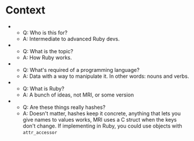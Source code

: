 Context
=======

* * Q: Who is this for?
  * A: Intermediate to advanced Ruby devs.
* * Q: What is the topic?
  * A: How Ruby works.
* * Q: What's required of a programming language?
  * A: Data with a way to manipulate it.
       In other words: nouns and verbs.
* * Q: What is Ruby?
  * A: A bunch of ideas, not MRI, or some version
* * Q: Are these things really hashes?
  * A: Doesn't matter, hashes keep it concrete,
       anything that lets you give names to values works,
       MRI uses a C struct when the keys don't change.
       If implementing in Ruby, you could use objects
       with `attr_accessor`
